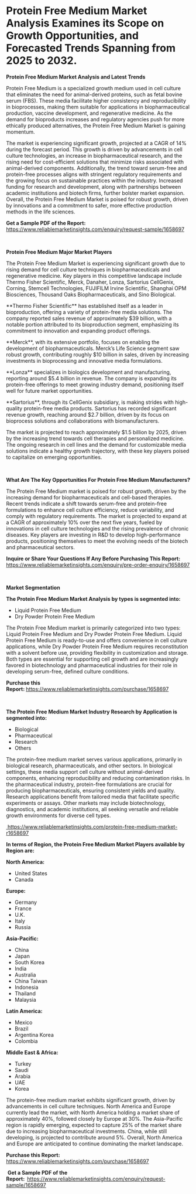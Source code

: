 <p><h1>Protein Free Medium Market Analysis Examines its Scope on Growth Opportunities, and Forecasted Trends Spanning from 2025 to 2032.</h1></p><p><strong>Protein Free Medium Market Analysis and Latest Trends</strong></p>
<p><p>Protein Free Medium is a specialized growth medium used in cell culture that eliminates the need for animal-derived proteins, such as fetal bovine serum (FBS). These media facilitate higher consistency and reproducibility in bioprocesses, making them suitable for applications in biopharmaceutical production, vaccine development, and regenerative medicine. As the demand for bioproducts increases and regulatory agencies push for more ethically produced alternatives, the Protein Free Medium Market is gaining momentum.</p><p>The market is experiencing significant growth, projected at a CAGR of 14% during the forecast period. This growth is driven by advancements in cell culture technologies, an increase in biopharmaceutical research, and the rising need for cost-efficient solutions that minimize risks associated with animal-derived components. Additionally, the trend toward serum-free and protein-free processes aligns with stringent regulatory requirements and the growing focus on sustainable practices within the industry. Increased funding for research and development, along with partnerships between academic institutions and biotech firms, further bolster market expansion. Overall, the Protein Free Medium Market is poised for robust growth, driven by innovations and a commitment to safer, more effective production methods in the life sciences.</p></p>
<p><strong>Get a Sample PDF of the Report:&nbsp;</strong> <a href="https://www.reliablemarketinsights.com/enquiry/request-sample/1658697?utm_campaign=1894&utm_medium=2&utm_source=Github&utm_content=ia&utm_term=13042025&utm_id=protein-free-medium">https://www.reliablemarketinsights.com/enquiry/request-sample/1658697</a></p>
<p>&nbsp;</p>
<p><strong>Protein Free Medium Major Market Players</strong></p>
<p><p>The Protein Free Medium Market is experiencing significant growth due to rising demand for cell culture techniques in biopharmaceuticals and regenerative medicine. Key players in this competitive landscape include Thermo Fisher Scientific, Merck, Danaher, Lonza, Sartorius CellGenix, Corning, Stemcell Technologies, FUJIFILM Irvine Scientific, Shanghai OPM Biosciences, Thousand Oaks Biopharmaceuticals, and Sino Biological.</p><p>**Thermo Fisher Scientific** has established itself as a leader in bioproduction, offering a variety of protein-free media solutions. The company reported sales revenue of approximately $39 billion, with a notable portion attributed to its bioproduction segment, emphasizing its commitment to innovation and expanding product offerings. </p><p>**Merck**, with its extensive portfolio, focuses on enabling the development of biopharmaceuticals. Merck’s Life Science segment saw robust growth, contributing roughly $10 billion in sales, driven by increasing investments in bioprocessing and innovative media formulations.</p><p>**Lonza** specializes in biologics development and manufacturing, reporting around $5.4 billion in revenue. The company is expanding its protein-free offerings to meet growing industry demand, positioning itself well for future market opportunities.</p><p>**Sartorius**, through its CellGenix subsidiary, is making strides with high-quality protein-free media products. Sartorius has recorded significant revenue growth, reaching around $2.7 billion, driven by its focus on bioprocess solutions and collaborations with biomanufacturers.</p><p>The market is projected to reach approximately $1.5 billion by 2025, driven by the increasing trend towards cell therapies and personalized medicine. The ongoing research in cell lines and the demand for customizable media solutions indicate a healthy growth trajectory, with these key players poised to capitalize on emerging opportunities.</p></p>
<p>&nbsp;</p>
<p><strong>What Are The Key Opportunities For Protein Free Medium Manufacturers?</strong></p>
<p><p>The Protein Free Medium market is poised for robust growth, driven by the increasing demand for biopharmaceuticals and cell-based therapies. Recent trends indicate a shift towards serum-free and protein-free formulations to enhance cell culture efficiency, reduce variability, and comply with regulatory requirements. The market is projected to expand at a CAGR of approximately 10% over the next five years, fueled by innovations in cell culture technologies and the rising prevalence of chronic diseases. Key players are investing in R&D to develop high-performance products, positioning themselves to meet the evolving needs of the biotech and pharmaceutical sectors.</p></p>
<p><strong>Inquire or Share Your Questions If Any Before Purchasing This Report:</strong> <a href="https://www.reliablemarketinsights.com/enquiry/pre-order-enquiry/1658697?utm_campaign=1894&utm_medium=2&utm_source=Github&utm_content=ia&utm_term=13042025&utm_id=protein-free-medium">https://www.reliablemarketinsights.com/enquiry/pre-order-enquiry/1658697</a></p>
<p>&nbsp;</p>
<p><strong>Market Segmentation</strong></p>
<p><strong>The Protein Free Medium Market Analysis by types is segmented into:</strong></p>
<p><ul><li>Liquid Protein Free Medium</li><li>Dry Powder Protein Free Medium</li></ul></p>
<p><p>The Protein Free Medium market is primarily categorized into two types: Liquid Protein Free Medium and Dry Powder Protein Free Medium. Liquid Protein Free Medium is ready-to-use and offers convenience in cell culture applications, while Dry Powder Protein Free Medium requires reconstitution with a solvent before use, providing flexibility in customization and storage. Both types are essential for supporting cell growth and are increasingly favored in biotechnology and pharmaceutical industries for their role in developing serum-free, defined culture conditions.</p></p>
<p><strong>Purchase this Report:&nbsp;</strong><a href="https://www.reliablemarketinsights.com/purchase/1658697?utm_campaign=1894&utm_medium=2&utm_source=Github&utm_content=ia&utm_term=13042025&utm_id=protein-free-medium">https://www.reliablemarketinsights.com/purchase/1658697</a></p>
<p>&nbsp;</p>
<p><strong>The Protein Free Medium Market Industry Research by Application is segmented into:</strong></p>
<p><ul><li>Biological</li><li>Pharmaceutical</li><li>Research</li><li>Others</li></ul></p>
<p><p>The protein-free medium market serves various applications, primarily in biological research, pharmaceuticals, and other sectors. In biological settings, these media support cell culture without animal-derived components, enhancing reproducibility and reducing contamination risks. In the pharmaceutical industry, protein-free formulations are crucial for producing biopharmaceuticals, ensuring consistent yields and quality. Research applications benefit from tailored media that facilitate specific experiments or assays. Other markets may include biotechnology, diagnostics, and academic institutions, all seeking versatile and reliable growth environments for diverse cell types.</p></p>
<p><a href="https://www.reliablemarketinsights.com/protein-free-medium-market-r1658697?utm_campaign=1894&utm_medium=2&utm_source=Github&utm_content=ia&utm_term=13042025&utm_id=protein-free-medium">&nbsp;https://www.reliablemarketinsights.com/protein-free-medium-market-r1658697</a></p>
<p><strong>In terms of Region, the Protein Free Medium Market Players available by Region are:</strong></p>
<p>
    <p> <strong> North America: </strong>
        <ul>
            <li>United States</li>
            <li>Canada</li>
        </ul>
        </p> 
    <p> <strong> Europe: </strong>
        <ul>
            <li>Germany</li>
            <li>France</li>
            <li>U.K.</li>
            <li>Italy</li>
            <li>Russia</li>
        </ul>
        </p> 
    <p> <strong> Asia-Pacific: </strong>
        <ul>
            <li>China</li>
            <li>Japan</li>
            <li>South Korea</li>
            <li>India</li>
            <li>Australia</li>
            <li>China Taiwan</li>
            <li>Indonesia</li>
            <li>Thailand</li>
            <li>Malaysia</li>
        </ul>
        </p> 
    <p> <strong> Latin America: </strong>
        <ul>
            <li>Mexico</li>
            <li>Brazil</li>
            <li>Argentina Korea</li>
            <li>Colombia</li>
        </ul>
        </p> 
    <p> <strong> Middle East & Africa: </strong>
        <ul>
            <li>Turkey</li>
            <li>Saudi</li>
            <li>Arabia</li>
            <li>UAE</li>
            <li>Korea</li>
        </ul>
    </p>
    </p>
<p><p>The protein-free medium market exhibits significant growth, driven by advancements in cell culture techniques. North America and Europe currently lead the market, with North America holding a market share of approximately 40%, followed closely by Europe at 30%. The Asia-Pacific region is rapidly emerging, expected to capture 25% of the market share due to increasing biopharmaceutical investments. China, while still developing, is projected to contribute around 5%. Overall, North America and Europe are anticipated to continue dominating the market landscape.</p></p>
<p><strong>Purchase this Report: </strong><a href="https://www.reliablemarketinsights.com/purchase/1658697?utm_campaign=1894&utm_medium=2&utm_source=Github&utm_content=ia&utm_term=13042025&utm_id=protein-free-medium">https://www.reliablemarketinsights.com/purchase/1658697</a></p>
<p>&nbsp;<strong>Get a Sample PDF of the Report:&nbsp;&nbsp;</strong><a href="https://www.reliablemarketinsights.com/enquiry/request-sample/1658697?utm_campaign=1894&utm_medium=2&utm_source=Github&utm_content=ia&utm_term=13042025&utm_id=protein-free-medium">https://www.reliablemarketinsights.com/enquiry/request-sample/1658697</a></p>
<p><strong></strong></p>
<p><p></p><p></p><p></p></p>